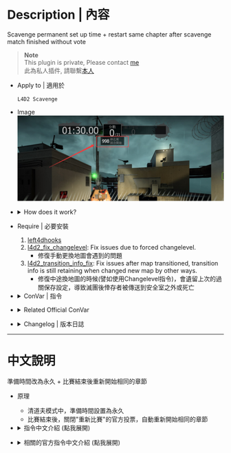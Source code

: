 # Description | 內容
Scavenge permanent set up time + restart same chapter after scavenge match finished without vote

> __Note__ <br/>
This plugin is private, Please contact [me](https://github.com/fbef0102/Game-Private_Plugin#私人插件列表-private-plugins-list)<br/>
此為私人插件, 請聯繫[本人](https://github.com/fbef0102/Game-Private_Plugin#私人插件列表-private-plugins-list)

* Apply to | 適用於
	```
	L4D2 Scavenge
	```
	
* Image
	<br/>![l4d2_scavenge_infinite_1](image/l4d2_scavenge_infinite_1.jpg)

* <details><summary>How does it work?</summary>

	* In scavenge mode, permanent set up time before round starts
	* After scavenge match finished
		* Disable Official "REMATCH" vote
		* Restart same chapter automatically
</details>

* Require | 必要安裝
	1. [left4dhooks](https://forums.alliedmods.net/showthread.php?t=321696)
	2. [l4d2_fix_changelevel](https://github.com/Target5150/MoYu_Server_Stupid_Plugins/tree/master/The%20Last%20Stand/l4d2_fix_changelevel): Fix issues due to forced changelevel.
		* 修復手動更換地圖會遇到的問題
	3. [l4d2_transition_info_fix](/l4d2_transition_info_fix): Fix issues after map transitioned, transition info is still retaining when changed new map by other ways.
		* 修復中途換地圖的時候(譬如使用Changelevel指令)，會遺留上次的過關保存設定，導致滅團後倖存者被傳送到安全室之外或死亡

* <details><summary>ConVar | 指令</summary>

	* cfg/sourcemod/l4d2_scavenge_infinite.cfg
		```php
		// 0=Plugin off, 1=Plugin on.
		l4d2_scavenge_infinite_enable "1"

		// After scavenge match ends, delay before force of restart same chapter. (0=Don't restart) 
		// Also disable "REMATCH" vote (0=Enable vote)
		l4d2_scavenge_infinite_finish_delay "15.0"
		```
</details>

* <details><summary>Related Official ConVar</summary>

	* write down the following cvars in cfg/server.cfg
		```php
		// Setup time before the round starts in scavenge (default: 45s)
		sm_cvar scavenge_round_setup_time 999999
		```
</details>

* <details><summary>Changelog | 版本日誌</summary>

	* v1.0 (2024-6-18)
		* Initial Release
</details>

- - - -
# 中文說明
準備時間改為永久 + 比賽結束後重新開始相同的章節

* 原理
	* 清道夫模式中，準備時間設置為永久
	* 比賽結束後，關閉"重新比賽"的官方投票，自動重新開始相同的章節

* <details><summary>指令中文介紹 (點我展開)</summary>

	* cfg/sourcemod/l4d2_scavenge_infinite.cfg
		```php
		// 0=關閉插件, 1=啟動插件
		l4d2_scavenge_infinite_enable "1"

		// 比賽結束，15秒後重新開始遊戲. (0=不重新開始) 
		// 關閉"重新比賽"的官方投票 (0=不關閉)
		l4d2_scavenge_infinite_finish_delay "15.0"
		```
</details>

* <details><summary>相關的官方指令中文介紹 (點我展開)</summary>

	* 以下指令寫入文件 cfg/server.cfg，可自行調整
		```php
		// 清道夫模式中，回合開始之前的準備時間 (預設: 45秒)
		sm_cvar scavenge_round_setup_time 999999
		```
</details>